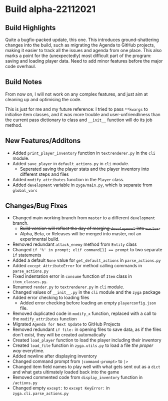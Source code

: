 # Build alpha-22112021

## **Build Highlights**

Quite a bugfix-packed update, this one. This introduces ground-shattering changes into the build, such as migrating the Agenda to GitHub projects, making it easier to track all the issues and agenda from one place. This also marks a point for the (unexpectedly) most difficult part of the program: saving and loading player data. Need to add minor features before the major code overhaul.

## **Build Notes**

From now on, I will not work on any complex features, and just aim at cleaning up and optimising the code.

This is just for me and my future reference: I tried to pass `**kwargs` to initialise item classes, and it was more trouble and user-unfriendliness than the current pass dictionary to class and `__init__` function will do its job method.

## **New Features/Additons**

- Added `print_player_inventory` function in `textrenderer.py` in the `cli` module.
- Added `save_player` in `default_actions.py` in `cli` module.
  - Seperated saving the player stats and the player inventory into different steps and files
- Added `modify_attributes` function in the `Player` class.
- Added `development` variable in `zyga/main.py`, which is separate from `global_vars`

## **Changes/Bug Fixes**

- Changed main working branch from `master` to a different `development` branch.
  - ~~Build version will reflect the day of merging `development` into `master`.~~
  - Alpha, Beta, or Releases will be merged into master, not an experimental build.
- Removed redundant `attack_enemy` method from `Entity` class
- Changed `if '%' in prompt; elif command[1] == prompt` to two separate `if` statements
- Added a default `None` value for `get_default_actions` in `parse_actions.py`
- Added `except AttributeError` for method calling commands in `parse_actions.py`
- Fixed indentation error in `consume` function of `Item` class in `item_classes.py`.
- Renamed `render.py` to `textrenderer.py` in `cli` module.
- Changed values of `__init__.py` in the `cli` module and the `zyga` package
- Added error checking to loading files
  - Added error checking before loading an empty `playerconfig.json` file.
- Removed duplicated code in `modify_x` function, replaced with a call to the `modify_attributes` function
- Migrated `Agenda for Next Update` to GitHub Projects
- Removed redundant `if file:` in opening files to save data, as if the files don't exist, they will be created automatically
- Created `load_player` function to load the player including their inventory
- Created `load_file` function in `zyga.utils.py` to load a file *the proper way* everytime.
- Added newline after displaying inventory
- Changed command prompt from `|command-prompt>` to `|>`
- Changed item field names to play well with what gets sent out as a `dict` and what gets ultimately loaded back into the game
- Removed commented code from `display_inventory` function in `/actions.py`
- Changed empty `except:` to `except KeyError:` in `zyga.cli.parse_actions.py`
